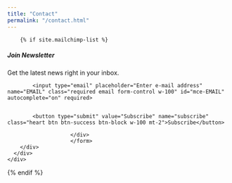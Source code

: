 ```yaml
---
title: "Contact"
permalink: "/contact.html"
---
```


        {% if site.mailchimp-list %}
  <div class="border p-5 bg-lightblue">
    <div class="row justify-content-between">
      <div class="col-md-6 mb-2 mb-md-0">
        <h5 class="font-weight-bold">Join Newsletter</h5>
         Get the latest news right in your inbox.
      </div>
      <div class="col-md-6">
        <div class="row">
                        <form action="{{site.mailchimp-list}}" method="post" name="mc-embedded-subscribe-form" class="wj-contact-form validate w-100" target="_blank" novalidate>
                        <div class="mc-field-group">

            <input type="email" placeholder="Enter e-mail address" name="EMAIL" class="required email form-control w-100" id="mce-EMAIL" autocomplete="on" required>


            <button type="submit" value="Subscribe" name="subscribe" class="heart btn btn-success btn-block w-100 mt-2">Subscribe</button>

                        </div>
                        </form>
        </div>
      </div>
    </div>
  </div>
        {% endif %}

